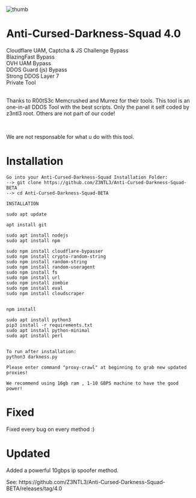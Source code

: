 ![thumb](https://cdn.discordapp.com/attachments/794831992444813363/843618689881997332/20210517_003915.jpg)
# Anti-Cursed-Darkness-Squad 4.0
Cloudflare UAM, Captcha & JS Challenge Bypass<br>BlazingFast Bypass<br>OVH UAM Bypass<br>DDOS Guard (js) Bypass<br>Strong DDOS Layer 7<br>Private Tool<br><br><p> Thanks to R00tS3c Memcrushed and Murrez for their tools. This tool is an one-in-all DDOS Tool with the best scripts. Only the panel it self coded by z3ntl3 root. Others are not part of our code!

<br><p>We are not responsable for what u do with this tool.

# Installation

    Go into your Anti-Cursed-Darkness-Squad Installation Folder:
    --> git clone https://github.com/Z3NTL3/Anti-Cursed-Darkness-Squad-BETA
    --> cd Anti-Cursed-Darkness-Squad-BETA
   
    INSTALLATION
    
    sudo apt update

    apt install git

    sudo apt install nodejs
    sudo apt install npm

    sudo npm install cloudflare-bypasser
    sudo npm install crypto-random-string
    sudo npm install random-string
    sudo npm install random-useragent
    sudo npm install fs
    sudo npm install url
    sudo npm install zombie
    sudo npm install eval
    sudo npm install cloudscraper


    npm install

    sudo apt install python3
    pip3 install -r requirements.txt
    sudo apt install python-minimal
    sudo apt install perl

    
    To run after installation:
    python3 darkness.py
    
    Please enter command "proxy-crawl" at beginning to grab new updated proxies!
    
    We recommend using 16gb ram , 1-10 GBPS machine to have the good power! 

# Fixed
Fixed every bug on every method :)
    
# Updated
Added a powerful 10gbps ip spoofer method.
<br>
<p>See: https://github.com/Z3NTL3/Anti-Cursed-Darkness-Squad-BETA/releases/tag/4.0
